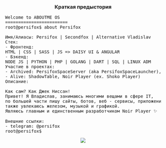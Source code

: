 <h3 align="center">Краткая предыстория</h3>
  
<pre lang="yaml">
Welcome to ABOUTME OS
========================
root@persifox$ about Persifox<br>
Имя/Алиасы: Persifox | Secondfox | Alternative Vladislav
Стек: 
- Фронтенд:
HTML | CSS | SASS | JS => DAISY UI & ANGULAR
- Бэкенд:
NODE JS | PYTHON | PHP | GOLANG | DART | SQL | LINUX ADM
Участие в проектах: 
- Archived: PersifoxSpaceServer (aka PersifoxSpaceLauncher), FnekveeDeveloping, StatusX, RebornProjet, Shoko, InnerMine, Bonzo
- Alive: ShadowTable, Noir Player (ex. Shoko Player)
Описание: 

Как сам? Как Джек Ниссан!
Привет! Я Владислав, занимаюсь многими вещами в сфере IT,
по большей части пишу сайты, ботов, веб - сервисы, приложения,
также увлекаюсь железом, музыкой и графикой.
Являюсь главным и единственным разработчиком Noir Player ✨

Внешние ссылки:
- telegram: @persifox
root@persifox$ 
</pre>

<p align="center">
  <a href="https://skillicons.dev">
    <img src="https://skillicons.dev/icons?i=androidstudio,arduino,godot,blender,django,fastapi,discord,bots,go,php,py,dart,nodejs,html,js,css,tailwind,bootstrap,mysql,redis,mongodb,vscode&perline=11" />
  </a>
</p>
  


